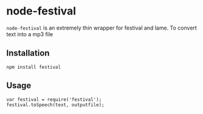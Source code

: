 # node-festival
`node-festival` is an extremely thin wrapper for festival and lame. To convert text into a mp3 file

## Installation ##

	npm install festival

## Usage ##

	var festival = require('festival');
	festival.toSpeech(text, outputfile);